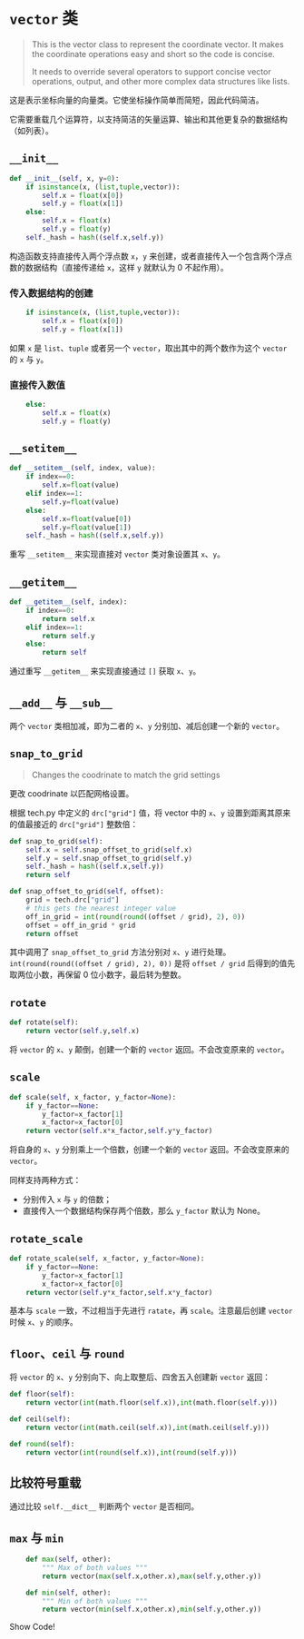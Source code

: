 # `vector` 类

> This is the vector class to represent the coordinate vector. It makes the coordinate operations easy and short so the code is concise.
>
> It needs to override several operators to support concise vector operations, output, and other more complex data structures like lists.

这是表示坐标向量的向量类。它使坐标操作简单而简短，因此代码简洁。

它需要重载几个运算符，以支持简洁的矢量运算、输出和其他更复杂的数据结构（如列表）。



## `__init__`

````python
def __init__(self, x, y=0):
    if isinstance(x, (list,tuple,vector)):
        self.x = float(x[0])
        self.y = float(x[1])
    else:
        self.x = float(x)
        self.y = float(y)
    self._hash = hash((self.x,self.y))
````

构造函数支持直接传入两个浮点数 `x`，`y` 来创建，或者直接传入一个包含两个浮点数的数据结构（直接传递给 `x`，这样 `y` 就默认为 0 不起作用）。

### 传入数据结构的创建

````python
    if isinstance(x, (list,tuple,vector)):
        self.x = float(x[0])
        self.y = float(x[1])
````

如果 `x` 是 `list`、`tuple` 或者另一个 `vector`，取出其中的两个数作为这个 `vector` 的 `x` 与 `y`。

### 直接传入数值

````python
    else:
        self.x = float(x)
        self.y = float(y)
````



## `__setitem__`

````python
def __setitem__(self, index, value):
    if index==0:
        self.x=float(value)
    elif index==1:
        self.y=float(value)
    else:
        self.x=float(value[0])
        self.y=float(value[1])
    self._hash = hash((self.x,self.y))
````

重写 `__setitem__` 来实现直接对 `vector` 类对象设置其 `x`、`y`。



## `__getitem__`

````python
def __getitem__(self, index):
    if index==0:
        return self.x
    elif index==1:
        return self.y
    else:
        return self
````

通过重写 `__getitem__` 来实现直接通过  `[]` 获取 `x`、`y`。



## `__add__` 与 `__sub__`

两个 `vector` 类相加减，即为二者的 `x`、`y` 分别加、减后创建一个新的 `vector`。



## `snap_to_grid`

> Changes the coodrinate to match the grid settings

更改 coodrinate 以匹配网格设置。

根据 tech.py 中定义的 `drc["grid"]` 值，将 vector 中的 `x`、`y` 设置到距离其原来的值最接近的 `drc["grid"]` 整数倍：

````python
def snap_to_grid(self):
    self.x = self.snap_offset_to_grid(self.x)
    self.y = self.snap_offset_to_grid(self.y)
    self._hash = hash((self.x,self.y))
    return self

def snap_offset_to_grid(self, offset):
    grid = tech.drc["grid"]
    # this gets the nearest integer value
    off_in_grid = int(round(round((offset / grid), 2), 0))
    offset = off_in_grid * grid
    return offset
````

其中调用了 `snap_offset_to_grid` 方法分别对 `x`、`y` 进行处理。`int(round(round((offset / grid), 2), 0))` 是将 `offset / grid` 后得到的值先取两位小数，再保留 0 位小数字，最后转为整数。



## `rotate`

````python
def rotate(self):
    return vector(self.y,self.x)
````

将 `vector` 的 `x`、`y` 颠倒，创建一个新的 `vector` 返回。不会改变原来的 `vector`。



## `scale`

````python
def scale(self, x_factor, y_factor=None):
    if y_factor==None:
        y_factor=x_factor[1]
        x_factor=x_factor[0]
    return vector(self.x*x_factor,self.y*y_factor)
````

将自身的 `x`、`y` 分别乘上一个倍数，创建一个新的 `vector` 返回。不会改变原来的 `vector`。

同样支持两种方式：

- 分别传入 `x` 与 `y` 的倍数；
- 直接传入一个数据结构保存两个倍数，那么 `y_factor` 默认为 None。



## `rotate_scale`

````python
def rotate_scale(self, x_factor, y_factor=None):
    if y_factor==None:
        y_factor=x_factor[1]
        x_factor=x_factor[0]
    return vector(self.y*x_factor,self.x*y_factor)
````

基本与 `scale` 一致，不过相当于先进行 `ratate`，再 `scale`。注意最后创建 `vector` 时候 `x`、`y` 的顺序。



## `floor`、`ceil` 与 `round`

将 `vector` 的 `x`、`y` 分别向下、向上取整后、四舍五入创建新 `vector` 返回：

```python
def floor(self):
    return vector(int(math.floor(self.x)),int(math.floor(self.y)))

def ceil(self):
    return vector(int(math.ceil(self.x)),int(math.ceil(self.y)))

def round(self):
    return vector(int(round(self.x)),int(round(self.y)))
```



## 比较符号重载

通过比较 `self.__dict__` 判断两个 `vector` 是否相同。



## `max` 与 `min`

````python
    def max(self, other):
        """ Max of both values """
        return vector(max(self.x,other.x),max(self.y,other.y))

    def min(self, other):
        """ Min of both values """
        return vector(min(self.x,other.x),min(self.y,other.y))
````

Show Code!

